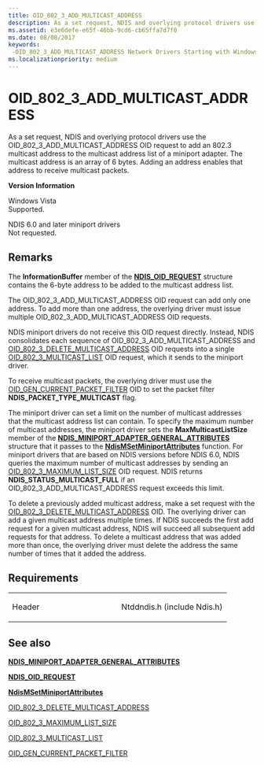 ```yaml
---
title: OID_802_3_ADD_MULTICAST_ADDRESS
description: As a set request, NDIS and overlying protocol drivers use the OID_802_3_ADD_MULTICAST_ADDRESS OID request to add an 802.3 multicast address to the multicast address list of a miniport adapter.
ms.assetid: e3e6defe-e65f-46bb-9cd6-cb65ffa7d7f0
ms.date: 08/08/2017
keywords: 
 -OID_802_3_ADD_MULTICAST_ADDRESS Network Drivers Starting with Windows Vista
ms.localizationpriority: medium
---
```


# OID\_802\_3\_ADD\_MULTICAST\_ADDRESS


As a set request, NDIS and overlying protocol drivers use the OID\_802\_3\_ADD\_MULTICAST\_ADDRESS OID request to add an 802.3 multicast address to the multicast address list of a miniport adapter. The multicast address is an array of 6 bytes. Adding an address enables that address to receive multicast packets.

**Version Information**

<a href="" id="windows-vista"></a>Windows Vista  
Supported.

<a href="" id="ndis-6-0-and-later-miniport-drivers"></a>NDIS 6.0 and later miniport drivers  
Not requested.

Remarks
-------

The **InformationBuffer** member of the [**NDIS\_OID\_REQUEST**](https://docs.microsoft.com/windows-hardware/drivers/ddi/ndis/ns-ndis-_ndis_oid_request) structure contains the 6-byte address to be added to the multicast address list.

The OID\_802\_3\_ADD\_MULTICAST\_ADDRESS OID request can add only one address. To add more than one address, the overlying driver must issue multiple OID\_802\_3\_ADD\_MULTICAST\_ADDRESS OID requests.

NDIS miniport drivers do not receive this OID request directly. Instead, NDIS consolidates each sequence of OID\_802\_3\_ADD\_MULTICAST\_ADDRESS and [OID\_802\_3\_DELETE\_MULTICAST\_ADDRESS](oid-802-3-delete-multicast-address.md) OID requests into a single [OID\_802\_3\_MULTICAST\_LIST](oid-802-3-multicast-list.md) OID request, which it sends to the miniport driver.

To receive multicast packets, the overlying driver must use the [OID\_GEN\_CURRENT\_PACKET\_FILTER](oid-gen-current-packet-filter.md) OID to set the packet filter **NDIS\_PACKET\_TYPE\_MULTICAST** flag.

The miniport driver can set a limit on the number of multicast addresses that the multicast address list can contain. To specify the maximum number of multicast addresses, the miniport driver sets the **MaxMulticastListSize** member of the [**NDIS\_MINIPORT\_ADAPTER\_GENERAL\_ATTRIBUTES**](https://docs.microsoft.com/windows-hardware/drivers/ddi/ndis/ns-ndis-_ndis_miniport_adapter_general_attributes) structure that it passes to the [**NdisMSetMiniportAttributes**](https://docs.microsoft.com/windows-hardware/drivers/ddi/ndis/nf-ndis-ndismsetminiportattributes) function. For miniport drivers that are based on NDIS versions before NDIS 6.0, NDIS queries the maximum number of multicast addresses by sending an [OID\_802\_3\_MAXIMUM\_LIST\_SIZE](oid-802-3-maximum-list-size.md) OID request. NDIS returns **NDIS\_STATUS\_MULTICAST\_FULL** if an OID\_802\_3\_ADD\_MULTICAST\_ADDRESS request exceeds this limit.

To delete a previously added multicast address, make a set request with the [OID\_802\_3\_DELETE\_MULTICAST\_ADDRESS](oid-802-3-delete-multicast-address.md) OID. The overlying driver can add a given multicast address multiple times. If NDIS succeeds the first add request for a given multicast address, NDIS will succeed all subsequent add requests for that address. To delete a multicast address that was added more than once, the overlying driver must delete the address the same number of times that it added the address.

Requirements
------------

<table>
<colgroup>
<col width="50%" />
<col width="50%" />
</colgroup>
<tbody>
<tr class="odd">
<td><p>Header</p></td>
<td>Ntddndis.h (include Ndis.h)</td>
</tr>
</tbody>
</table>

## See also


[**NDIS\_MINIPORT\_ADAPTER\_GENERAL\_ATTRIBUTES**](https://docs.microsoft.com/windows-hardware/drivers/ddi/ndis/ns-ndis-_ndis_miniport_adapter_general_attributes)

[**NDIS\_OID\_REQUEST**](https://docs.microsoft.com/windows-hardware/drivers/ddi/ndis/ns-ndis-_ndis_oid_request)

[**NdisMSetMiniportAttributes**](https://docs.microsoft.com/windows-hardware/drivers/ddi/ndis/nf-ndis-ndismsetminiportattributes)

[OID\_802\_3\_DELETE\_MULTICAST\_ADDRESS](oid-802-3-delete-multicast-address.md)

[OID\_802\_3\_MAXIMUM\_LIST\_SIZE](oid-802-3-maximum-list-size.md)

[OID\_802\_3\_MULTICAST\_LIST](oid-802-3-multicast-list.md)

[OID\_GEN\_CURRENT\_PACKET\_FILTER](oid-gen-current-packet-filter.md)

 

 




